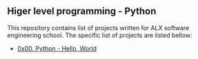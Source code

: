 ## Higer level programming - Python

This repository contains list of projects written for ALX software engineering school. The specific list of projects are listed bellow:

* [0x00. Python - Hello, World](./0x00-python-hello_world) 
